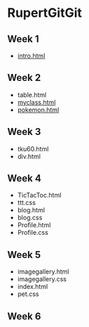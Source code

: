 # RupertGitGit
## Week 1
* [intro.html](https://rupertgitgit.github.io/w01/intro.html)
## Week 2
* table.html
* [myclass.html](https://rupertgitgit.github.io/w02/class.html)
* [pokemon.html](https://rupertgitgit.github.io/w02/pokemon.html)
## Week 3
* tku60.html
* div.html
## Week 4
* TicTacToc.html
* ttt.css
* blog.html
* blog.css
* Profile.html
* Profile.css
## Week 5
* imagegallery.html
* imagegallery.css
* index.html
* pet.css
## Week 6
<!--stackedit_data:
eyJoaXN0b3J5IjpbMTA3OTUyMTg4NF19
-->